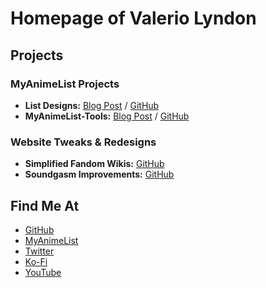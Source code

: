 # Homepage of Valerio Lyndon

## Projects

### MyAnimeList Projects

- **List Designs:** [Blog Post](https://myanimelist.net/blog.php?eid=805506) / [GitHub](https://github.com/ValerioLyndon/MAL-Public-List-Designs)
- **MyAnimeList-Tools:** [Blog Post](https://myanimelist.net/forum/?topicid=1905478) / [GitHub](https://github.com/ValerioLyndon/MyAnimeList-Tools)

### Website Tweaks & Redesigns

- **Simplified Fandom Wikis:** [GitHub](https://github.com/ValerioLyndon/Simplified-Fandom-Wikis)
- **Soundgasm Improvements:** [GitHub](https://github.com/ValerioLyndon/Soundgasm-Improvements)

## Find Me At

- [GitHub](https://github.com/ValerioLyndon)
- [MyAnimeList](https://myanimelist.net/profile/Valerio_Lyndon)
- [Twitter](https://twitter.com/ValerioLyndon)
- [Ko-Fi](https://ko-fi.com/valeriolyndon)
- [YouTube](https://www.youtube.com/channel/UCBsesGAL70HwJbW7G1KQFfA/videos)
